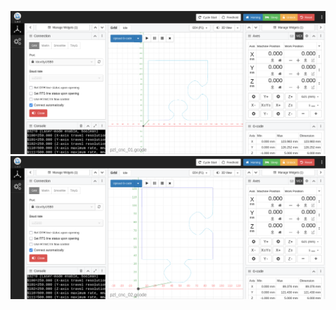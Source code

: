 ![PUZZLE01](https://github.com/universalbit-dev/cnc-router-machines/blob/main/g-code/puzzle/cncjs/pzl_cnc_01.png
 "puzzle01")
 ![PUZZLE02](https://github.com/universalbit-dev/cnc-router-machines/blob/main/g-code/puzzle/cncjs/pzl_cnc_02.png "puzzle02")

